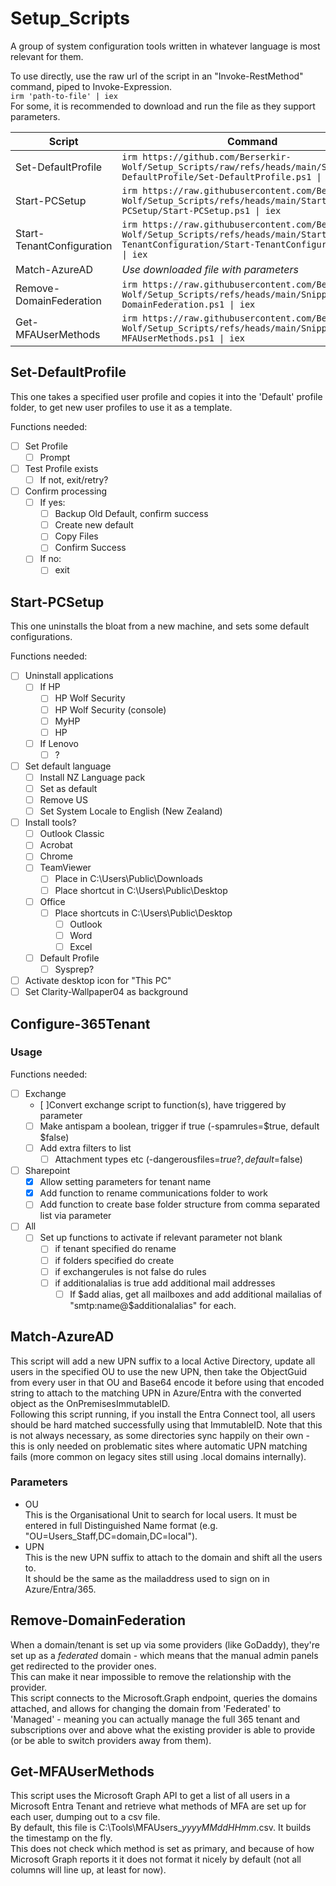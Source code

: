 # Setup_Scripts

A group of system configuration tools written in whatever language is most relevant for them.

To use directly, use the raw url of the script in an "Invoke-RestMethod" command, piped to Invoke-Expression.  
`irm 'path-to-file' | iex`  
For some, it is recommended to download and run the file as they support parameters.

| Script | Command |
| ---- | ---- |
| Set-DefaultProfile | `irm https://github.com/Berserkir-Wolf/Setup_Scripts/raw/refs/heads/main/Set-DefaultProfile/Set-DefaultProfile.ps1 \| iex` |
| Start-PCSetup | `irm https://raw.githubusercontent.com/Berserkir-Wolf/Setup_Scripts/refs/heads/main/Start-PCSetup/Start-PCSetup.ps1 \| iex` |
| Start-TenantConfiguration | `irm https://raw.githubusercontent.com/Berserkir-Wolf/Setup_Scripts/refs/heads/main/Start-TenantConfiguration/Start-TenantConfiguration.psm1 \| iex` |
| Match-AzureAD | _Use downloaded file with parameters_ |
| Remove-DomainFederation | `irm https://raw.githubusercontent.com/Berserkir-Wolf/Setup_Scripts/refs/heads/main/Snippets/Remove-DomainFederation.ps1 \| iex` |
| Get-MFAUserMethods | `irm https://raw.githubusercontent.com/Berserkir-Wolf/Setup_Scripts/refs/heads/main/Snippets/Get-MFAUserMethods.ps1 \| iex` |

## Set-DefaultProfile

This one takes a specified user profile and copies it into the 'Default' profile folder, to get new user profiles to use it as a template.

Functions needed:

- [ ] Set Profile
  - [ ] Prompt
- [ ] Test Profile exists
  - [ ] If not, exit/retry?
- [ ] Confirm processing
  - [ ] If yes:
    - [ ] Backup Old Default, confirm success
    - [ ] Create new default
    - [ ] Copy Files
    - [ ] Confirm Success
  - [ ] If no:
    - [ ] exit
  
## Start-PCSetup

This one uninstalls the bloat from a new machine, and sets some default configurations.

Functions needed:

- [ ] Uninstall applications
  - [ ] If HP
    - [ ] HP Wolf Security
    - [ ] HP Wolf Security (console)
    - [ ] MyHP
    - [ ] HP
  - [ ] If Lenovo
    - [ ] ?
- [ ] Set default language
  - [ ] Install NZ Language pack
  - [ ] Set as default
  - [ ] Remove US
  - [ ] Set System Locale to English (New Zealand)
- [ ] Install tools?
  - [ ] Outlook Classic
  - [ ] Acrobat
  - [ ] Chrome
  - [ ] TeamViewer
    - [ ] Place in C:\Users\Public\Downloads
    - [ ] Place shortcut in C:\Users\Public\Desktop
  - [ ] Office
    - [ ] Place shortcuts in C:\Users\Public\Desktop
      - [ ] Outlook
      - [ ] Word
      - [ ] Excel
  - [ ] Default Profile
    - [ ] Sysprep?
- [ ] Activate desktop icon for "This PC"
- [ ] Set Clarity-Wallpaper04 as background

## Configure-365Tenant

### Usage

Functions needed:

- [ ] Exchange
  - [ ]Convert exchange script to function(s), have triggered by parameter
  - [ ] Make antispam a boolean, trigger if true (-spamrules=$true, default $false)
  - [ ] Add extra filters to list
    - [ ] Attachment types etc (-dangerousfiles=$true?, default=$false)
- [ ] Sharepoint
  - [X] Allow setting parameters for tenant name
  - [X] Add function to rename communications folder to work
  - [ ] Add function to create base folder structure from comma separated list via parameter
- [ ] All
  - [ ] Set up functions to activate if relevant parameter not blank
    - [ ] if tenant specified do rename
    - [ ] if folders specified do create
    - [ ] if exchangerules is not false do rules
    - [ ] if additionalalias is true add additional mail addresses
      - [ ] If $add alias, get all mailboxes and add additional mailalias of "smtp:name@$additionalalias" for each.

## Match-AzureAD

This script will add a new UPN suffix to a local Active Directory, update all users in the specified OU to use the new UPN, then take the ObjectGuid from every user in that OU and Base64 encode it before using that encoded string to attach to the matching UPN in Azure/Entra with the converted object as the OnPremisesImmutableID.  
Following this script running, if you install the Entra Connect tool, all users should be hard matched successfully using that ImmutableID.
Note that this is not always necessary, as some directories sync happily on their own - this is only needed on problematic sites where automatic UPN matching fails (more common on legacy sites still using .local domains internally).

### Parameters

- OU  
This is the Organisational Unit to search for local users. It must be entered in full Distinguished Name format (e.g. "OU=Users_Staff,DC=domain,DC=local").
- UPN  
This is the new UPN suffix to attach to the domain and shift all the users to.  
It should be the same as the mailaddress used to sign on in Azure/Entra/365.

## Remove-DomainFederation

When a domain/tenant is set up via some providers (like GoDaddy), they're set up as a _federated_ domain - which means that the manual admin panels get redirected to the provider ones.  
This can make it near impossible to remove the relationship with the provider.  
This script connects to the Microsoft.Graph endpoint, queries the domains attached, and allows for changing the domain from 'Federated' to 'Managed' - meaning you can actually manage the full 365 tenant and subscriptions over and above what the existing provider is able to provide (or be able to switch providers away from them).

## Get-MFAUserMethods

This script uses the Microsoft Graph API to get a list of all users in a Microsoft Entra Tenant and retrieve what methods of MFA are set up for each user, dumping out to a csv file.  
By default, this file is C:\Tools\MFAUsers_*yyyyMMddHHmm*.csv. It builds the timestamp on the fly.  
This does not check which method is set as primary, and because of how Microsoft Graph reports it it does not format it nicely by default (not all columns will line up, at least for now).
